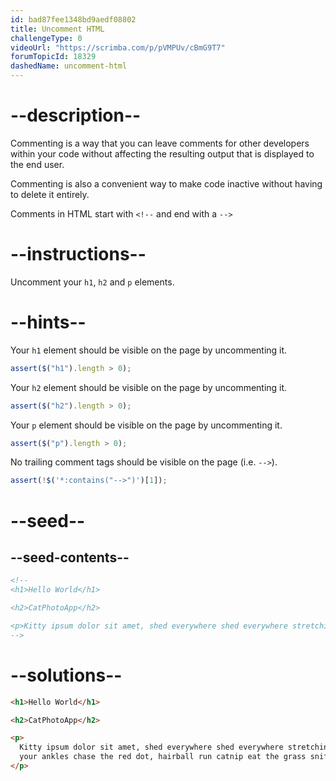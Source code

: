 ```yaml
---
id: bad87fee1348bd9aedf08802
title: Uncomment HTML
challengeType: 0
videoUrl: "https://scrimba.com/p/pVMPUv/cBmG9T7"
forumTopicId: 18329
dashedName: uncomment-html
---
```


# --description--

Commenting is a way that you can leave comments for other developers within your code without affecting the resulting output that is displayed to the end user.

Commenting is also a convenient way to make code inactive without having to delete it entirely.

Comments in HTML start with `<!--` and end with a `-->`

# --instructions--

Uncomment your `h1`, `h2` and `p` elements.

# --hints--

Your `h1` element should be visible on the page by uncommenting it.

```js
assert($("h1").length > 0);
```

Your `h2` element should be visible on the page by uncommenting it.

```js
assert($("h2").length > 0);
```

Your `p` element should be visible on the page by uncommenting it.

```js
assert($("p").length > 0);
```

No trailing comment tags should be visible on the page (i.e. `-->`).

```js
assert(!$('*:contains("-->")')[1]);
```

# --seed--

## --seed-contents--

```html
<!--
<h1>Hello World</h1>

<h2>CatPhotoApp</h2>

<p>Kitty ipsum dolor sit amet, shed everywhere shed everywhere stretching attack your ankles chase the red dot, hairball run catnip eat the grass sniff.</p>
-->
```

# --solutions--

```html
<h1>Hello World</h1>

<h2>CatPhotoApp</h2>

<p>
  Kitty ipsum dolor sit amet, shed everywhere shed everywhere stretching attack
  your ankles chase the red dot, hairball run catnip eat the grass sniff.
</p>
```
